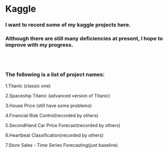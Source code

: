 # Kaggle

### I want to record some of my kaggle projects here.<br/>

### Although there are still many deficiencies at present, I hope to improve with my progress.<br/>

<br/>

<br/>

### **The following is a list of project names:**

1.Titanic (classic one)<br/>

2.Spaceship Titanic (advanced version of Titanic)<br/>

3.House Price (still have some problems)<br/>

4.Financial Risk Control(recorded by others)<br/>

5.SecondHand Car Price Forecast(recorded by others)<br/>

6.Heartbeat Classification(recorded by others)<br/>

7.Store Sales - Time Series Forecasting(just baseline)<br/>
